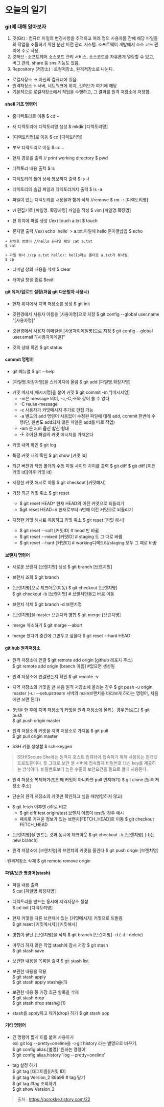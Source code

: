 # 오늘의 일기

### git에 대해 알아보자
1. 깃(Git) : 컴퓨터 파일의 변경사항을 추적하고 여러 명의 사용자들 간에 해당 파일들의 작업을 조율하기 위한 분산 버전 관리 시스템. 소프트웨어 개발에서 소스 코드 관리에 주로 사용.
2. 깃허브 : 소프트웨어 소스코드 관리 서비스. 소스코드를 자유롭게 열람할 수 있고, 버그 관리, share 등 sns 기능도 있음.
3. Repository (저장소) : 로컬저장소, 원격저장소로 나뉜다.

* 로컬저장소 → 자신의 컴퓨터에 있음.
* 원격저장소→ 서버, 네트워크에 위치, 깃허브가 여기에 해당
* 기본적으로 로컬저장소에서 작업을 수행하고, 그 결과를 원격 저장소에 저장함.

#### shell 기초 명령어
- 홈디렉토리로 이동
$ cd ~ 

- 새 디렉토리에 디렉토리명 생성
$ mkdir [디렉토리명] 

- [디렉토리명]로 이동
$ cd [디렉토리명]

- 부모 디렉토리로 이동
$ cd ..

 - 현재 경로를 출력 // print working directory
$ pwd

 - 디렉토리 내용 출력
$ ls

 - 디렉토리의 폴더 상세 정보까지 출력
$ ls -l

 - 디렉토리의 숨김 파일과 디렉토리까지 출력
$ ls -a

 - 파일이 있는 디렉토리를 내용물과 함께 삭제 //remove
$ rm -r [디렉토리명]

 - vi 편집기로 [파일명. 확장자명] 파일을 작성
$ vim [파일명.확장명]

 +  현 위치에 파일 생성 //ex) touch a.txt
$ touch 

   + 문자열 출력 //ex) echo 'hello' > a.txt.파일에 hello 문자열삽입
    $ echo 

    + 확인용 명령어 //hello 문자열 확인 cat a.txt
    $ cat

    + 파일 복사 //cp a.txt hello/: hello라는 폴더로 a.txt가 복사됨
    $ cp


 - 터미널 창의 내용을 삭제
$ clear

 - 터미널 창을 종료
$exit



#### git 유저/업로드 설정(처음 git 다운받아 사용시)
 - 현재 위치에서 지역 저장소를 생성
$ git init

 - 깃환경에서 사용자 이름을  [사용자명]으로 지정
$ git config --global user.name "[사용자명]"

 - 깃환경에서 사용자 이메일을 [사용자이메일명]으로 지정
$ git config --global user.email "[사용자이메일]"

 - 깃의 상태 확인
$ git status

#### commit 명령어
 - git 메뉴얼
$ git --help

 - [파일명.확장자명]을 스테이지에 올림
$ git add [파일명.확장자명]

 + 커밋 메시지[메시지명]을 붙여 커밋
$ git commit -m "[메시지명]
    + -m은 message 의미, -c,-C,-F와 같이 쓸 수 없다
    + -C reuse-message
    + -c 사용자가 커밋메시지 추가로 편집 가능
    + -a 별도의 add 명령어 사용없이 수정된 파일에 대해 add, commit 한번에 수행(단, 한번도 add되지 않은 파일은 add를 따로 작업)
    + -am 은 a,m 옵션 합친 형태
    + -F 주어진 파일의 커밋 메시지를 가져온다

- 커밋 내역 확인
$ git log 

- 특정 커밋 내역 확인 
$ git show [커밋 id]

- 최근 버전과 작업 폴더의 수정 파일 사이의 차이를 출력
$ git diff
$ git diff [이전 커밋 id][이후 커밋 id]

- 지정한 커밋 해시로 이동
$ git checkout [커밋해시]

+ 가장 최근 커밋 취소
$ git reset 
    + $ git reset HEAD^ 현재 HEAD의 이전 커밋으로 되돌리기
    + $git reset HEAD~n 현재로부터 n번째 이전 커밋으로 되돌리기

+ 지정한 커밋 해시로 이동하고 커밋 취소
$ git reset [커밋 해시]
    + $ git reset --soft [커밋ID]  # head 만 바뀜
    + $ git reset --mixed [커밋ID] # staging 도 그 때로 바뀜
    + $ git reset --hard [커밋ID] # working디렉토리/staging 모두 그 때로 바꿈 



#### 브랜치 명령어
- 새로운 브랜치 [브랜치명] 생성
$ git branch [브랜치명]

- 브랜치 조회
$ git branch

- [브랜치명]으로 체크아웃(이동)
$ git checkout [브랜치명]<br/>
$ git checkout -b [브랜치명]  # 브랜치만들고 바로 이동

- 브랜치 삭제
$ git branch -d 브랜치명

- [브랜치명]을 master 브랜치와 병합 
$ git merge [브랜치명]

- merge 취소하기
$ git merge --abort

- merge 했다가 중간에 그만두고 싶을때
$ git reset --hard HEAD




#### git hub 원격저장소
- 원격 저장소에 연결
$ git remote add origin [github 레포지 주소]   
$ git remote add origin [branch 이름]   #없으면 생성됨

- 원격 저장소에 연결됐는지 확인
$ git remote -v

- 지역 저장소의 커밋을 맨 처음 원격 저장소에 올리는 경우
$ git push -u origin master (-u: --setupstream 서버의 main브랜치를 바라보게 하라는 명령어, 처음에만 쓰면 된다)


- 3번을 한 후에 지역 저장소의 커밋을 원격 저장소에 올리는 경우(업로드)
$ git push   
$ git push origin master

- 원격 저장소의 커밋을 지역 저장소로 가져옴
$ git pull   
$ git pull origin master

- SSH 키를 생성함
$ ssh-keygen   
> SSH(Secure Shell)는 원격지 호스트 컴퓨터에 접속하기 위해 사용되는 인터넷 프로토콜이다. 뜻 그대로 보안 셸
서버에 접속할때 비밀번호 대신 key를 제출하는 방식이다. 비밀번호보다 높은 수준의 보안요건을 필요로 할때 사용된다.


- 원격 저장소 복제하기(첫번째 커밋이 아니라면 pull 먼저하기)
$ git clone [원격 저장소 주소]

- 단순히 원격 저장소의 커밋만 확인하고 싶을 때(병합하지 않고)
* $ git fetch
    이후엔 diff로 비교
    * $ git diff test origin/test    브랜치 이름이 test일 경우 예시
    *  패치로 가져온 정보가 있는 브랜치\[FETCH\_HEAD\]로 이동   $ git checkout FETCH_HEAD

- [브랜치명]을 만드는 것과 동시에 체크아웃
$ git checkout -b [브랜치명] (-b는 new branch)

- 원격 저장소에 [브랜치명]의 브랜치의 커밋을 올린다
$ git push origin [브랜치명]

-원격저장소 삭제 $ git remote remove origin

#### 파일/보관 명령어(stash)

- 파일 내용 출력  
$ cat [파일명.확장자명]

- 디렉토리를 만드는 동시에 지역저장소 생성  
$ cd init [디렉토리명]

- 현재 커밋을 다른 브랜치에 있는 [커밋메시지] 커밋으로 되돌림  
$ git reset [커밋메시지] [커밋해시]

- 병합이 끝난 [브랜치명]을 삭제
$ git branch [브랜치명] -d (-d : delete)

- 마무리 하지 않은 작업 stash에 잠시 저장
$ git stash  
$ git stash save

- 보관한 내용을 목록을 출력
$ git stash list

- 보관한 내용을 적용  
$ git stash apply  
$ git stash apply stash@{1}

- 보관한 내용 중 가장 최근 항목을 삭제  
$ git stash drop  
$ git stash drop stash@{1}

- stash를 apply하고 제거(drop) 하기
$ git stash pop

#### 기타 명령어 
- 긴 명령어 짧게 이름 붙여 사용하기  
ex) git log --pretty=oneline을 ->git history 라는 별명으로 바꾸기.  
$ git config alias.[별명] '원하는 명령어'  
$ git config alias.history 'log --pretty=oneline'  

- tag 설정 하기  
$ git tag [태그이름][커밋 ID]  
$ git tag Version_2 86a99 # tag 달기  
$ git tag    #tag 조회하기  
$ git show Version_2  

> 출처 : https://gorokke.tistory.com/22